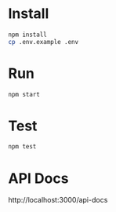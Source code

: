 # Install
```bash
npm install
cp .env.example .env
```

# Run
```bash
npm start
```

# Test
```bash
npm test
```

# API Docs
http://localhost:3000/api-docs
